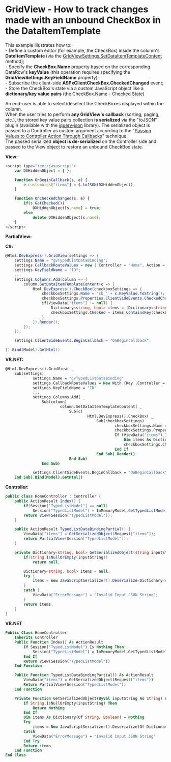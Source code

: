 # GridView - How to track changes made with an unbound CheckBox in the DataItemTemplate


<p>This example illustrates how to:<br />
- Define a custom editor (for example, the CheckBox) inside the column's <strong>DateItemTemplate </strong>(via the <a href="http://documentation.devexpress.com/#AspNet/DevExpressWebMvcGridViewSettings_SetDataItemTemplateContenttopic"><u>GridViewSettings.SetDataItemTemplateContent</u></a> method);<br />
- Specify the <strong>CheckBox.Name</strong> property based on the corresponding DataRow's <strong>keyValue</strong> (this operation requires specifying the <strong>GridViewSettings.KeyFieldName</strong> property);<br />
- Subscribe the client-side <strong>ASPxClientCheckBox.CheckedChanged</strong> event;<br />
- Store the CheckBox's state via a custom JavaScript object like a <strong>dictionary/key value pairs</strong> (the CheckBox.Name - Checked State)</p><p>An end-user is able to select/deselect the CheckBoxes displayed within the column.<br />
When the user tries to perform <strong>any GridView's callback</strong> (sorting, paging, etc.), the stored key value pairs collection <strong>is serialized</strong> via the "toJSON" plugin (available with the <a href="http://code.google.com/p/jquery-json/"><u>jquery-json</u></a> library). The serialized object is passed to a Controller as custom argument according to the "<a href="http://documentation.devexpress.com/#AspNet/CustomDocument9941"><u>Passing Values to Controller Action Through Callbacks</u></a>" technique.<br />
The passed serialized <strong>object is de-serialized</strong> on the Controller side and passed to the View object to restore an unbound CheckBox state.</p><p><strong>View:</strong><br />
</p>

```js
<script type="text/javascript">
    var DXHiddenObject = { };

    function OnBeginCallback(s, e) {
        e.customArgs["items"] = $.toJSON(DXHiddenObject);
    }

    function OnCheckedChanged(s, e) {
        if(s.GetChecked())
            DXHiddenObject[s.name] = true;
        else
            delete DXHiddenObject[s.name];
    }
</script> 

```

<p> </p><p><strong>PartialView:</strong></p><p><strong>C#:</strong><br />
</p>

```cs
@Html.DevExpress().GridView(settings => {
    settings.Name = "gvTypedListDataBinding";
    settings.CallbackRouteValues = new { Controller = "Home", Action = "TypedListDataBindingPartial" };
    settings.KeyFieldName = "ID";
    ...
    settings.Columns.Add(column => {
        column.SetDataItemTemplateContent(c => {
            Html.DevExpress().CheckBox(checkboxSettings => {
                checkboxSettings.Name = "cb_" + c.KeyValue.ToString();
                checkboxSettings.Properties.ClientSideEvents.CheckedChanged = "OnCheckedChanged";
                if(ViewData["items"] != null) {
                    Dictionary<string, bool> items = (Dictionary<string, bool>)ViewData["items"];
                    checkboxSettings.Checked = items.ContainsKey(checkboxSettings.Name) && (bool)items[checkboxSettings.Name];
                }              
            }).Render();
        });
    });

    settings.ClientSideEvents.BeginCallback = "OnBeginCallback";

}).Bind(Model).GetHtml()

```

<p><strong>VB.NET:</strong><br />
</p>

```vb
@Html.DevExpress().GridView( _
    Sub(settings)
            settings.Name = "gvTypedListDataBinding"
            settings.CallbackRouteValues = New With {Key .Controller = "Home", Key .Action = "TypedListDataBindingPartial"}
            settings.KeyFieldName = "ID"
            ...        
            settings.Columns.Add( _
                Sub(column)
                        column.SetDataItemTemplateContent( _
                            Sub(c)
                                    Html.DevExpress().CheckBox( _
                                        Sub(checkboxSettings)
                                                checkboxSettings.Name = "cb_" + c.KeyValue.ToString()
                                                checkboxSettings.Properties.ClientSideEvents.CheckedChanged = "OnCheckedChanged"
                                                If (ViewData("items") IsNot Nothing) Then
                                                    Dim items As Dictionary(Of String, Boolean) = CType(ViewData("items"), Dictionary(Of String, Boolean))
                                                    checkboxSettings.Checked = items.ContainsKey(checkboxSettings.Name) AndAlso CBool(items(checkboxSettings.Name))
                                                End If
                                        End Sub).Render()
                            End Sub)
                End Sub)

            settings.ClientSideEvents.BeginCallback = "OnBeginCallback"
    End Sub).Bind(Model).GetHtml()

```

<p><strong>Controller:<br />
</strong></p>

```cs
public class HomeController : Controller {
	public ActionResult Index() {
		if(Session["TypedListModel"] == null)
			Session["TypedListModel"] = InMemoryModel.GetTypedListModel();
		return View(Session["TypedListModel"]);
	}

	public ActionResult TypedListDataBindingPartial() {
		ViewData["items"] = GetSerializedObject(Request["items"]);
		return PartialView(Session["TypedListModel"]);
	}

	private Dictionary<string, bool> GetSerializedObject(string inputString) {
		if(string.IsNullOrEmpty(inputString))
			return null;

		Dictionary<string, bool> items = null;
		try {
			items = new JavaScriptSerializer().Deserialize<Dictionary<string, bool>>(inputString);
		}
		catch {
			ViewData["ErrorMessage"] = "Invalid Input JSON String";
		}
		return items;
	}
}

```

<p><strong>VB.NET</strong></p>

```vb
Public Class HomeController
    Inherits Controller
    Public Function Index() As ActionResult
        If Session("TypedListModel") Is Nothing Then
            Session("TypedListModel") = InMemoryModel.GetTypedListModel()
        End If
        Return View(Session("TypedListModel"))
    End Function

    Public Function TypedListDataBindingPartial() As ActionResult
        ViewData("items") = GetSerializedObject(Request("items"))
        Return PartialView(Session("TypedListModel"))
    End Function

    Private Function GetSerializedObject(ByVal inputString As String) As Dictionary(Of String, Boolean)
        If String.IsNullOrEmpty(inputString) Then
            Return Nothing
        End If
        Dim items As Dictionary(Of String, Boolean) = Nothing
        Try
            items = New JavaScriptSerializer().Deserialize(Of Dictionary(Of String, Boolean))(inputString)
        Catch
            ViewData("ErrorMessage") = "Invalid Input JSON String"
        End Try
        Return items
    End Function
End Class
```

<p> </p>

<br/>


